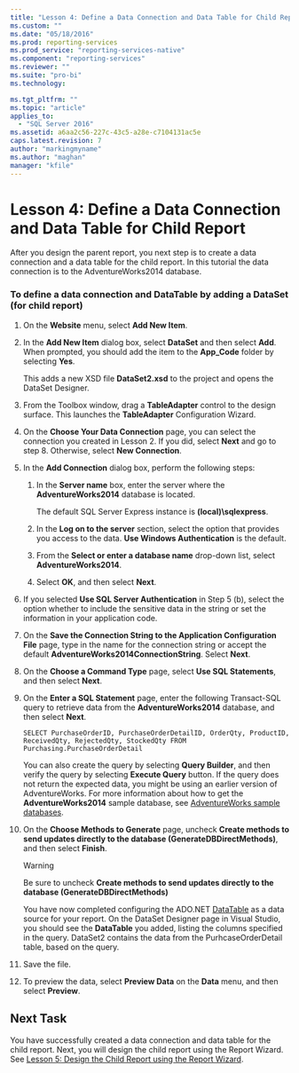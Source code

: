 ```yaml
---
title: "Lesson 4: Define a Data Connection and Data Table for Child Report | Microsoft Docs"
ms.custom: ""
ms.date: "05/18/2016"
ms.prod: reporting-services
ms.prod_service: "reporting-services-native"
ms.component: "reporting-services"
ms.reviewer: ""
ms.suite: "pro-bi"
ms.technology: 

ms.tgt_pltfrm: ""
ms.topic: "article"
applies_to: 
  - "SQL Server 2016"
ms.assetid: a6aa2c56-227c-43c5-a28e-c7104131ac5e
caps.latest.revision: 7
author: "markingmyname"
ms.author: "maghan"
manager: "kfile"
---
```

# Lesson 4: Define a Data Connection and Data Table for Child Report
After you design the parent report, you next step is to create a data connection and a data table for the child report. In this tutorial the data connection is to the AdventureWorks2014 database.  
  
### To define a data connection and DataTable by adding a DataSet (for child report)  
  
1.  On the **Website** menu, select **Add New Item**.  
  
2.  In the **Add New Item** dialog box, select **DataSet** and then select **Add**. When prompted, you should add the item to the **App_Code** folder by selecting **Yes**.  
  
    This adds a new XSD file **DataSet2.xsd** to the project and opens the DataSet Designer.  
  
3.  From the Toolbox window, drag a **TableAdapter** control to the design surface. This launches the **TableAdapter** Configuration Wizard.  
  
4.  On the **Choose Your Data Connection** page, you can select the connection you created in Lesson 2. If you did, select **Next** and go to step 8. Otherwise, select **New Connection**.  
  
5.  In the **Add Connection** dialog box, perform the following steps:  
  
    1.  In the **Server name** box, enter the server where the **AdventureWorks2014** database is located.  
  
        The default SQL Server Express instance is **(local)\sqlexpress**.  
  
    2.  In the **Log on to the server** section, select the option that provides you access to the data. **Use Windows Authentication** is the default.  
  
    3.  From the **Select or enter a database name** drop-down list, select **AdventureWorks2014**.  
  
    4.  Select **OK**, and then select **Next**.  
  
6.  If you selected **Use SQL Server Authentication** in Step 5 (b), select the option whether to include the sensitive data in the string or set the information in your application code.  
  
7.  On the **Save the Connection String to the Application Configuration File** page, type in the name for the connection string or accept the default **AdventureWorks2014ConnectionString**. Select **Next**.  
  
8.  On the **Choose a Command Type** page, select **Use SQL Statements**, and then select **Next**.  
  
9. On the **Enter a SQL Statement** page, enter the following Transact-SQL query to retrieve data from the **AdventureWorks2014** database, and then select **Next**.  
  
    ```  
    SELECT PurchaseOrderID, PurchaseOrderDetailID, OrderQty, ProductID, ReceivedQty, RejectedQty, StockedQty FROM Purchasing.PurchaseOrderDetail  
    ```  
  
    You can also create the query by selecting **Query Builder**, and then verify the query by selecting **Execute Query** button. If the query does not return the expected data, you might be using an earlier version of AdventureWorks. For more information about how to get the **AdventureWorks2014** sample database, see [AdventureWorks sample databases](https://github.com/Microsoft/sql-server-samples/releases).  
  
10. On the **Choose Methods to Generate** page, uncheck **Create methods to send updates directly to the database (GenerateDBDirectMethods)**, and then select **Finish**.  
  
    > [!WARNING]  
    > Be sure to uncheck **Create methods to send updates directly to the database (GenerateDBDirectMethods)**  
  
    You have now completed configuring the ADO.NET [DataTable](http://msdn.microsoft.com/library/system.data.datatable.aspx) as a data source for your report. On the DataSet Designer page in Visual Studio, you should see the **DataTable** you added, listing the columns specified in the query. DataSet2 contains the data from the PurhcaseOrderDetail table, based on the query.  
  
11. Save the file.  
  
12. To preview the data, select **Preview Data** on the **Data** menu, and then select **Preview**.  
  
## Next Task  
You have successfully created a data connection and data table for the child report. Next, you will design the child report using the Report Wizard. See [Lesson 5: Design the Child Report using the Report Wizard](../reporting-services/lesson-5-design-the-child-report-using-the-report-wizard.md).  
  

